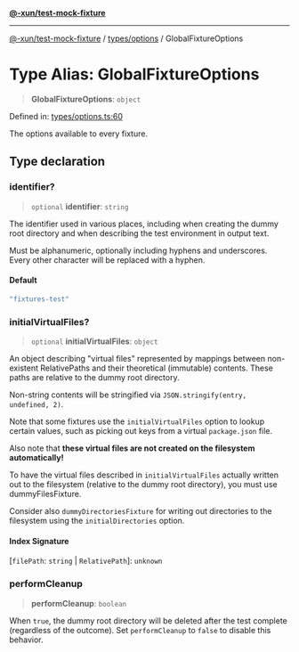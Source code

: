 [**@-xun/test-mock-fixture**](../../../README.md)

***

[@-xun/test-mock-fixture](../../../README.md) / [types/options](../README.md) / GlobalFixtureOptions

# Type Alias: GlobalFixtureOptions

> **GlobalFixtureOptions**: `object`

Defined in: [types/options.ts:60](https://github.com/Xunnamius/test-utils/blob/d96a64d2a590f310ff9665ced169fcb337fa2189/packages/test-mock-fixture/src/types/options.ts#L60)

The options available to every fixture.

## Type declaration

### identifier?

> `optional` **identifier**: `string`

The identifier used in various places, including when creating the dummy
root directory and when describing the test environment in output text.

Must be alphanumeric, optionally including hyphens and underscores. Every
other character will be replaced with a hyphen.

#### Default

```ts
"fixtures-test"
```

### initialVirtualFiles?

> `optional` **initialVirtualFiles**: `object`

An object describing "virtual files" represented by mappings between
non-existent RelativePaths and their theoretical (immutable)
contents. These paths are relative to the dummy root directory.

Non-string contents will be stringified via `JSON.stringify(entry,
undefined, 2)`.

Note that some fixtures use the `initialVirtualFiles` option to lookup
certain values, such as picking out keys from a virtual `package.json`
file.

Also note that **these virtual files are not created on the filesystem
automatically!**

To have the virtual files described in `initialVirtualFiles` actually
written out to the filesystem (relative to the dummy root directory), you
must use dummyFilesFixture.

Consider also `dummyDirectoriesFixture` for writing out directories to the
filesystem using the `initialDirectories` option.

#### Index Signature

\[`filePath`: `string` \| `RelativePath`\]: `unknown`

### performCleanup

> **performCleanup**: `boolean`

When `true`, the dummy root directory will be deleted after the test
complete (regardless of the outcome). Set `performCleanup` to `false` to
disable this behavior.
